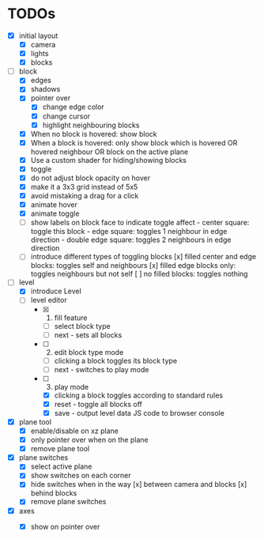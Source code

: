 # TODOs

- [x] initial layout
  - [x] camera
  - [x] lights
  - [x] blocks

- [ ] block
  - [x] edges
  - [x] shadows
  - [x] pointer over
    - [x] change edge color
    - [x] change cursor
    - [x] highlight neighbouring blocks
  - [x] When no block is hovered: show block 
  - [x] When a block is hovered: only show block which is hovered OR hovered neighbour OR block on the active plane
  - [x] Use a custom shader for hiding/showing blocks
  - [x] toggle
  - [x] do not adjust block opacity on hover
  - [x] make it a 3x3 grid instead of 5x5
  - [x] avoid mistaking a drag for a click
  - [x] animate hover
  - [x] animate toggle
  - [ ] show labels on block face to indicate toggle affect
        - center square: toggle this block
        - edge square: toggles 1 neighbour in edge direction
        - double edge square: toggles 2 neighbours in edge direction
  - [ ] introduce different types of toggling blocks
        [x] filled center and edge blocks: toggles self and neighbours
        [x] filled edge blocks only: toggles neighbours but not self
        [ ] no filled blocks: toggles nothing

- [ ] level
  - [x] introduce Level
  - [ ] level editor
    - [x] 1) fill feature
      - [ ] select block type
      - [ ] next - sets all blocks
    - [ ] 2) edit block type mode
      - [ ] clicking a block toggles its block type
      - [ ] next - switches to play mode
    - [ ] 3) play mode
      - [x] clicking a block toggles according to standard rules
      - [x] reset - toggle all blocks off
      - [x] save - output level data JS code to browser console

- [x] plane tool
  - [x] enable/disable on xz plane
  - [x] only pointer over when on the plane
  - [x] remove plane tool

- [x] plane switches  
  - [x] select active plane
  - [x] show switches on each corner
  - [x] hide switches when in the way
        [x] between camera and blocks
        [x] behind blocks
  - [x] remove plane switches      

- [x] axes
  - [x] show on pointer over

